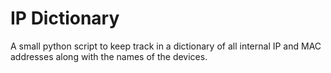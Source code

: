 # IP Dictionary
A small python script to keep track in a dictionary of all internal IP and MAC addresses along with the names of the devices.
